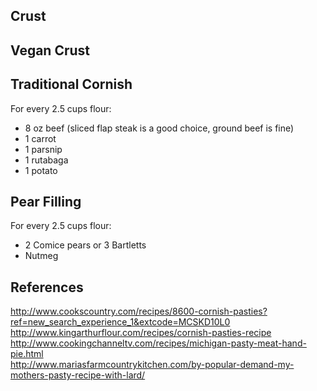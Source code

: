 

## Crust



## Vegan Crust
  





## Traditional Cornish 

For every 2.5 cups flour:

 - 8 oz beef (sliced flap steak is a good choice, ground beef is fine)
 - 1 carrot
 - 1 parsnip
 - 1 rutabaga
 - 1 potato



## Pear Filling

For every 2.5 cups flour:

 - 2 Comice pears or 3 Bartletts
 - Nutmeg



## References
http://www.cookscountry.com/recipes/8600-cornish-pasties?ref=new_search_experience_1&extcode=MCSKD10L0    
http://www.kingarthurflour.com/recipes/cornish-pasties-recipe    
http://www.cookingchanneltv.com/recipes/michigan-pasty-meat-hand-pie.html    
http://www.mariasfarmcountrykitchen.com/by-popular-demand-my-mothers-pasty-recipe-with-lard/    


